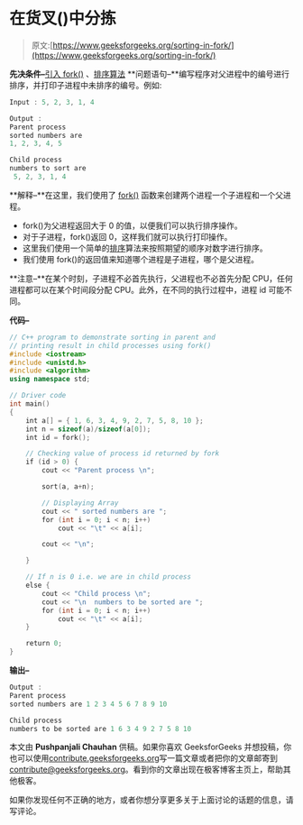 # 在货叉()中分拣

> 原文:[https://www.geeksforgeeks.org/sorting-in-fork/](https://www.geeksforgeeks.org/sorting-in-fork/)

**先决条件–**[引入 fork()](https://www.geeksforgeeks.org/fork-system-call/) 、[排序算法](https://www.geeksforgeeks.org/sorting-algorithms/)
**问题语句–**编写程序对父进程中的编号进行排序，并打印子进程中未排序的编号。例如:

```cpp
Input : 5, 2, 3, 1, 4

Output :
Parent process 
sorted numbers are
1, 2, 3, 4, 5

Child process 
numbers to sort are
 5, 2, 3, 1, 4

```

**解释–**在这里，我们使用了 [fork()](https://www.geeksforgeeks.org/fork-system-call/) 函数来创建两个进程一个子进程和一个父进程。

*   fork()为父进程返回大于 0 的值，以便我们可以执行排序操作。
*   对于子进程，fork()返回 0，这样我们就可以执行打印操作。
*   这里我们使用一个简单的[排序](https://www.geeksforgeeks.org/sorting-algorithms/)算法来按照期望的顺序对数字进行排序。
*   我们使用 fork()的返回值来知道哪个进程是子进程，哪个是父进程。

**注意–**在某个时刻，子进程不必首先执行，父进程也不必首先分配 CPU，任何进程都可以在某个时间段分配 CPU。此外，在不同的执行过程中，进程 id 可能不同。

**代码–**

```cpp
// C++ program to demonstrate sorting in parent and
// printing result in child processes using fork()
#include <iostream>
#include <unistd.h>
#include <algorithm>
using namespace std;

// Driver code
int main()
{
    int a[] = { 1, 6, 3, 4, 9, 2, 7, 5, 8, 10 };
    int n = sizeof(a)/sizeof(a[0]);
    int id = fork();

    // Checking value of process id returned by fork
    if (id > 0) {
        cout << "Parent process \n";

        sort(a, a+n);

        // Displaying Array
        cout << " sorted numbers are ";
        for (int i = 0; i < n; i++) 
            cout << "\t" << a[i];

        cout << "\n";

    }

    // If n is 0 i.e. we are in child process
    else {
        cout << "Child process \n";
        cout << "\n  numbers to be sorted are ";
        for (int i = 0; i < n; i++) 
            cout << "\t" << a[i];       
    }

    return 0;
}
```

**输出–**

```cpp
Output :
Parent process 
sorted numbers are 1 2 3 4 5 6 7 8 9 10

Child process 
numbers to be sorted are 1 6 3 4 9 2 7 5 8 10

```

本文由 **Pushpanjali Chauhan** 供稿。如果你喜欢 GeeksforGeeks 并想投稿，你也可以使用[contribute.geeksforgeeks.org](http://www.contribute.geeksforgeeks.org)写一篇文章或者把你的文章邮寄到 contribute@geeksforgeeks.org。看到你的文章出现在极客博客主页上，帮助其他极客。

如果你发现任何不正确的地方，或者你想分享更多关于上面讨论的话题的信息，请写评论。